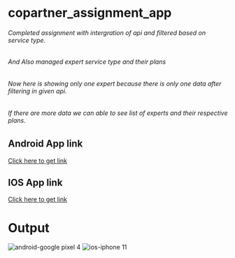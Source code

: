 # copartner_assignment_app
###### Completed assignment with intergration of api and filtered based on service type. 
###### And Also managed expert service type and their plans
###### Now here is showing only one expert because there is only one data after filtering in given api. 
###### If there are more data we can able to see list of experts and their respective plans.

## Android App link
[Click here to get link](https://i.diawi.com/ten8sE)

## IOS App link
[Click here to get link](https://i.diawi.com/MeAtMb)





# Output

![android-google pixel 4](https://github.com/user-attachments/assets/d995bd0a-37a7-40b5-a01b-ca0bb371670b)
![ios-iphone 11](https://github.com/user-attachments/assets/b14dcfa3-6537-48c9-8fb8-3e6f6f99b176)
